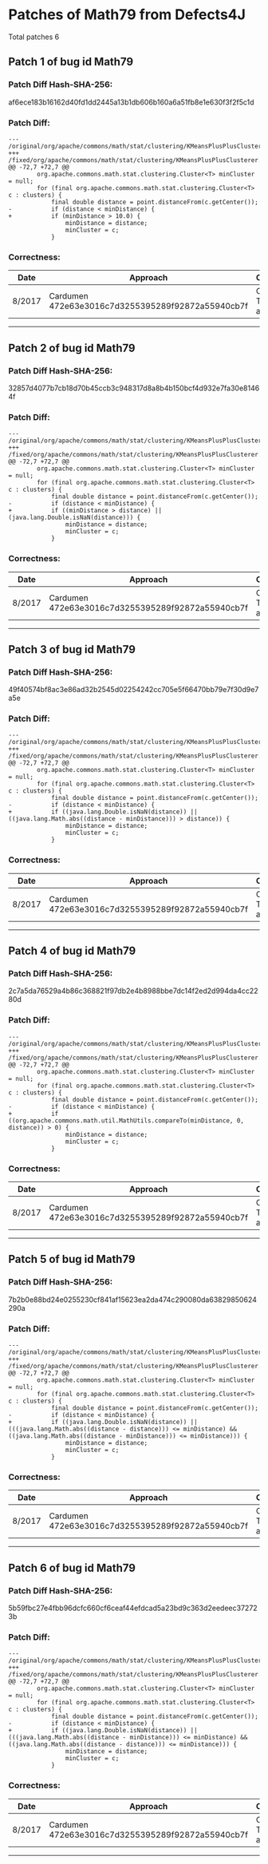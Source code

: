 
# Patches of Math79 from Defects4J 
Total patches 6
## Patch 1 of bug id Math79
### Patch Diff Hash-SHA-256:

af6ece183b16162d40fd1dd2445a13b1db606b160a6a51fb8e1e630f3f2f5c1d

### Patch Diff:
```
--- /original/org/apache/commons/math/stat/clustering/KMeansPlusPlusClusterer.java	
+++ /fixed/org/apache/commons/math/stat/clustering/KMeansPlusPlusClusterer.java	
@@ -72,7 +72,7 @@
 		org.apache.commons.math.stat.clustering.Cluster<T> minCluster = null;
 		for (final org.apache.commons.math.stat.clustering.Cluster<T> c : clusters) {
 			final double distance = point.distanceFrom(c.getCenter());
-			if (distance < minDistance) {
+			if (minDistance > 10.0) {
 				minDistance = distance;
 				minCluster = c;
 			}
```

### Correctness:
Date|Approach|Correctness
------------ | ------------ | -------------
 8/2017 | Cardumen 472e63e3016c7d3255395289f92872a55940cb7f | Original Test-suite adequate

---
## Patch 2 of bug id Math79
### Patch Diff Hash-SHA-256:

32857d4077b7cb18d70b45ccb3c948317d8a8b4b150bcf4d932e7fa30e81464f

### Patch Diff:
```
--- /original/org/apache/commons/math/stat/clustering/KMeansPlusPlusClusterer.java	
+++ /fixed/org/apache/commons/math/stat/clustering/KMeansPlusPlusClusterer.java	
@@ -72,7 +72,7 @@
 		org.apache.commons.math.stat.clustering.Cluster<T> minCluster = null;
 		for (final org.apache.commons.math.stat.clustering.Cluster<T> c : clusters) {
 			final double distance = point.distanceFrom(c.getCenter());
-			if (distance < minDistance) {
+			if ((minDistance > distance) || (java.lang.Double.isNaN(distance))) {
 				minDistance = distance;
 				minCluster = c;
 			}
```

### Correctness:
Date|Approach|Correctness
------------ | ------------ | -------------
 8/2017 | Cardumen 472e63e3016c7d3255395289f92872a55940cb7f | Original Test-suite adequate

---
## Patch 3 of bug id Math79
### Patch Diff Hash-SHA-256:

49f40574bf8ac3e86ad32b2545d02254242cc705e5f66470bb79e7f30d9e7a5e

### Patch Diff:
```
--- /original/org/apache/commons/math/stat/clustering/KMeansPlusPlusClusterer.java	
+++ /fixed/org/apache/commons/math/stat/clustering/KMeansPlusPlusClusterer.java	
@@ -72,7 +72,7 @@
 		org.apache.commons.math.stat.clustering.Cluster<T> minCluster = null;
 		for (final org.apache.commons.math.stat.clustering.Cluster<T> c : clusters) {
 			final double distance = point.distanceFrom(c.getCenter());
-			if (distance < minDistance) {
+			if ((java.lang.Double.isNaN(distance)) || ((java.lang.Math.abs((distance - minDistance))) > distance)) {
 				minDistance = distance;
 				minCluster = c;
 			}
```

### Correctness:
Date|Approach|Correctness
------------ | ------------ | -------------
 8/2017 | Cardumen 472e63e3016c7d3255395289f92872a55940cb7f | Original Test-suite adequate

---
## Patch 4 of bug id Math79
### Patch Diff Hash-SHA-256:

2c7a5da76529a4b86c368821f97db2e4b8988bbe7dc14f2ed2d994da4cc2280d

### Patch Diff:
```
--- /original/org/apache/commons/math/stat/clustering/KMeansPlusPlusClusterer.java	
+++ /fixed/org/apache/commons/math/stat/clustering/KMeansPlusPlusClusterer.java	
@@ -72,7 +72,7 @@
 		org.apache.commons.math.stat.clustering.Cluster<T> minCluster = null;
 		for (final org.apache.commons.math.stat.clustering.Cluster<T> c : clusters) {
 			final double distance = point.distanceFrom(c.getCenter());
-			if (distance < minDistance) {
+			if ((org.apache.commons.math.util.MathUtils.compareTo(minDistance, 0, distance)) > 0) {
 				minDistance = distance;
 				minCluster = c;
 			}
```

### Correctness:
Date|Approach|Correctness
------------ | ------------ | -------------
 8/2017 | Cardumen 472e63e3016c7d3255395289f92872a55940cb7f | Original Test-suite adequate

---
## Patch 5 of bug id Math79
### Patch Diff Hash-SHA-256:

7b2b0e88bd24e0255230cf841af15623ea2da474c290080da63829850624290a

### Patch Diff:
```
--- /original/org/apache/commons/math/stat/clustering/KMeansPlusPlusClusterer.java	
+++ /fixed/org/apache/commons/math/stat/clustering/KMeansPlusPlusClusterer.java	
@@ -72,7 +72,7 @@
 		org.apache.commons.math.stat.clustering.Cluster<T> minCluster = null;
 		for (final org.apache.commons.math.stat.clustering.Cluster<T> c : clusters) {
 			final double distance = point.distanceFrom(c.getCenter());
-			if (distance < minDistance) {
+			if ((java.lang.Double.isNaN(distance)) || (((java.lang.Math.abs((distance - distance))) <= minDistance) && ((java.lang.Math.abs((distance - minDistance))) <= minDistance))) {
 				minDistance = distance;
 				minCluster = c;
 			}
```

### Correctness:
Date|Approach|Correctness
------------ | ------------ | -------------
 8/2017 | Cardumen 472e63e3016c7d3255395289f92872a55940cb7f | Original Test-suite adequate

---
## Patch 6 of bug id Math79
### Patch Diff Hash-SHA-256:

5b59fbc27e4fbb96dcfc660cf6ceaf44efdcad5a23bd9c363d2eedeec372723b

### Patch Diff:
```
--- /original/org/apache/commons/math/stat/clustering/KMeansPlusPlusClusterer.java	
+++ /fixed/org/apache/commons/math/stat/clustering/KMeansPlusPlusClusterer.java	
@@ -72,7 +72,7 @@
 		org.apache.commons.math.stat.clustering.Cluster<T> minCluster = null;
 		for (final org.apache.commons.math.stat.clustering.Cluster<T> c : clusters) {
 			final double distance = point.distanceFrom(c.getCenter());
-			if (distance < minDistance) {
+			if ((java.lang.Double.isNaN(distance)) || (((java.lang.Math.abs((distance - minDistance))) <= minDistance) && ((java.lang.Math.abs((distance - distance))) <= minDistance))) {
 				minDistance = distance;
 				minCluster = c;
 			}
```

### Correctness:
Date|Approach|Correctness
------------ | ------------ | -------------
 8/2017 | Cardumen 472e63e3016c7d3255395289f92872a55940cb7f | Original Test-suite adequate

---